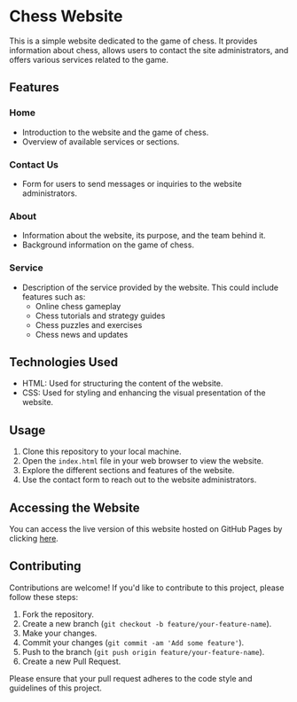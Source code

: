 # Chess Website

This is a simple website dedicated to the game of chess. It provides information about chess, allows users to contact the site administrators, and offers various services related to the game.

## Features

### Home
- Introduction to the website and the game of chess.
- Overview of available services or sections.

### Contact Us
- Form for users to send messages or inquiries to the website administrators.

### About
- Information about the website, its purpose, and the team behind it.
- Background information on the game of chess.

### Service
- Description of the service provided by the website. This could include features such as:
  - Online chess gameplay
  - Chess tutorials and strategy guides
  - Chess puzzles and exercises
  - Chess news and updates

## Technologies Used

- HTML: Used for structuring the content of the website.
- CSS: Used for styling and enhancing the visual presentation of the website.

## Usage

1. Clone this repository to your local machine.
2. Open the `index.html` file in your web browser to view the website.
3. Explore the different sections and features of the website.
4. Use the contact form to reach out to the website administrators.

## Accessing the Website

You can access the live version of this website hosted on GitHub Pages by clicking [here](https://KheavKienghok.github.io/Chess-Website). 

## Contributing

Contributions are welcome! If you'd like to contribute to this project, please follow these steps:

1. Fork the repository.
2. Create a new branch (`git checkout -b feature/your-feature-name`).
3. Make your changes.
4. Commit your changes (`git commit -am 'Add some feature'`).
5. Push to the branch (`git push origin feature/your-feature-name`).
6. Create a new Pull Request.

Please ensure that your pull request adheres to the code style and guidelines of this project.
